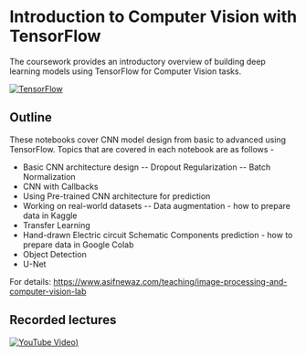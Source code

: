 
# Introduction to Computer Vision with TensorFlow

The coursework provides an introductory overview of building deep learning models using TensorFlow for Computer Vision tasks.

[![TensorFlow](https://img.shields.io/badge/TensorFlow-2.14.0-orange?logo=tensorflow)](https://www.tensorflow.org/)



## Outline

These notebooks cover CNN model design from basic to advanced using TensorFlow. Topics that are covered in each notebook are as follows -

* Basic CNN architecture design -- Dropout Regularization -- Batch Normalization
* CNN with Callbacks
* Using Pre-trained CNN architecture for prediction
* Working on real-world datasets -- Data augmentation - how to prepare data in Kaggle
* Transfer Learning
* Hand-drawn Electric circuit Schematic Components prediction - how to prepare data in Google Colab
* Object Detection
* U-Net

For details: https://www.asifnewaz.com/teaching/image-processing-and-computer-vision-lab

## Recorded lectures

[![YouTube Video](https://img.shields.io/badge/YouTube-Video-red))](https://www.youtube.com/watch?v=LgJYH21MPmc&ab_channel=TheGrayWolf)

